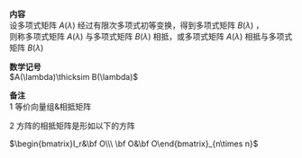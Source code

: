 **内容**  
设多项式矩阵 $A(\lambda)$ 经过有限次多项式初等变换，得到多项式矩阵 $B(\lambda)$ ，  
则称多项式矩阵 $A(\lambda)$ 与多项式矩阵 $B(\lambda)$ 相抵，或多项式矩阵 $A(\lambda)$ 相抵与多项式矩阵 $B(\lambda)$   
  
**数学记号**  
 $A(\lambda)\thicksim B(\lambda)$   
  
**备注**  
1 等价向量组&相抵矩阵  
  
2 方阵的相抵矩阵是形如以下的方阵  
  
 $\begin{bmatrix}I_r&\bf O\\\ \bf O&\bf O\end{bmatrix}_{n\times n}$   
